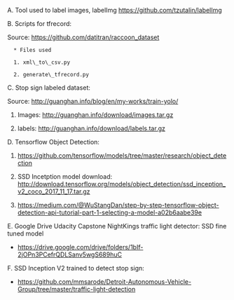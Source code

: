 A. Tool used to label images, labelImg https://github.com/tzutalin/labelImg


B. Scripts for tfrecord:       

   Source: https://github.com/datitran/raccoon_dataset 

      * Files used 

      1. xml\_to\_csv.py 

      2. generate\_tfrecord.py


C. Stop sign labeled dataset: 

   Source: http://guanghan.info/blog/en/my-works/train-yolo/

   1. Images: http://guanghan.info/download/images.tar.gz 

   2. labels: http://guanghan.info/download/labels.tar.gz


D. Tensorflow Object Detection: 

   1. <https://github.com/tensorflow/models/tree/master/research/object_detection>

   2. SSD Incetption model download: <http://download.tensorflow.org/models/object_detection/ssd_inception_v2_coco_2017_11_17.tar.gz>

   3. <https://medium.com/@WuStangDan/step-by-step-tensorflow-object-detection-api-tutorial-part-1-selecting-a-model-a02b6aabe39e>


E. Google Drive Udacity Capstone NightKings traffic light detector: SSD fine tuned model 

   * <https://drive.google.com/drive/folders/1bIf-2jOPn3PCefrQDLSanv5wgS689huC>


F. SSD Inception V2 trained to detect stop sign: 

   * <https://github.com/mmsarode/Detroit-Autonomous-Vehicle-Group/tree/master/traffic-light-detection>

